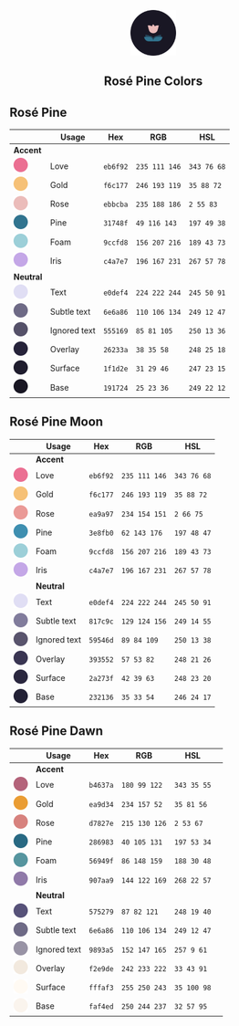 <p align="center">
  <img src="assets/icon.png" width="80" />
  <h2 align="center">Rosé Pine Colors</h2>
</p>

## Rosé Pine

|                                                            | Usage        | Hex      | RGB           | HSL         |
| ---------------------------------------------------------- | ------------ | -------- | ------------- | ----------- |
| **Accent**                                                 |              |          |               |             |
| <img src="assets/rose-pine/love.png" width="25" />         | Love         | `eb6f92` | `235 111 146` | `343 76 68` |
| <img src="assets/rose-pine/gold.png" width="25" />         | Gold         | `f6c177` | `246 193 119` | `35 88 72`  |
| <img src="assets/rose-pine/rose.png" width="25" />         | Rose         | `ebbcba` | `235 188 186` | `2 55 83`   |
| <img src="assets/rose-pine/pine.png" width="25" />         | Pine         | `31748f` | `49 116 143`  | `197 49 38` |
| <img src="assets/rose-pine/foam.png" width="25" />         | Foam         | `9ccfd8` | `156 207 216` | `189 43 73` |
| <img src="assets/rose-pine/iris.png" width="25" />         | Iris         | `c4a7e7` | `196 167 231` | `267 57 78` |
| **Neutral**                                                |              |          |               |             |
| <img src="assets/rose-pine/text.png" width="25" />         | Text         | `e0def4` | `224 222 244` | `245 50 91` |
| <img src="assets/rose-pine/text-subtle.png" width="25" />  | Subtle text  | `6e6a86` | `110 106 134` | `249 12 47` |
| <img src="assets/rose-pine/text-ignored.png" width="25" /> | Ignored text | `555169` | `85 81 105`   | `250 13 36` |
| <img src="assets/rose-pine/overlay.png" width="25" />      | Overlay      | `26233a` | `38 35 58`    | `248 25 18` |
| <img src="assets/rose-pine/surface.png" width="25" />      | Surface      | `1f1d2e` | `31 29 46`    | `247 23 15` |
| <img src="assets/rose-pine/base.png" width="25" />         | Base         | `191724` | `25 23 36`    | `249 22 12` |

## Rosé Pine Moon

|                                                                 | Usage        | Hex      | RGB           | HSL         |
| --------------------------------------------------------------- | ------------ | -------- | ------------- | ----------- |
|                                                                 | **Accent**   |          |               |             |
| <img src="assets/rose-pine-moon/love.png" width="25" />         | Love         | `eb6f92` | `235 111 146` | `343 76 68` |
| <img src="assets/rose-pine-moon/gold.png" width="25" />         | Gold         | `f6c177` | `246 193 119` | `35 88 72`  |
| <img src="assets/rose-pine-moon/rose.png" width="25" />         | Rose         | `ea9a97` | `234 154 151` | `2 66 75`   |
| <img src="assets/rose-pine-moon/pine.png" width="25" />         | Pine         | `3e8fb0` | `62 143 176`  | `197 48 47` |
| <img src="assets/rose-pine-moon/foam.png" width="25" />         | Foam         | `9ccfd8` | `156 207 216` | `189 43 73` |
| <img src="assets/rose-pine-moon/iris.png" width="25" />         | Iris         | `c4a7e7` | `196 167 231` | `267 57 78` |
|                                                                 | **Neutral**  |          |               |             |
| <img src="assets/rose-pine-moon/text.png" width="25" />         | Text         | `e0def4` | `224 222 244` | `245 50 91` |
| <img src="assets/rose-pine-moon/text-subtle.png" width="25" />  | Subtle text  | `817c9c` | `129 124 156` | `249 14 55` |
| <img src="assets/rose-pine-moon/text-ignored.png" width="25" /> | Ignored text | `59546d` | `89 84 109`   | `250 13 38` |
| <img src="assets/rose-pine-moon/overlay.png" width="25" />      | Overlay      | `393552` | `57 53 82`    | `248 21 26` |
| <img src="assets/rose-pine-moon/surface.png" width="25" />      | Surface      | `2a273f` | `42 39 63`    | `248 23 20` |
| <img src="assets/rose-pine-moon/base.png" width="25" />         | Base         | `232136` | `35 33 54`    | `246 24 17` |

## Rosé Pine Dawn

|                                                                 | Usage        | Hex      | RGB           | HSL         |     |
| --------------------------------------------------------------- | ------------ | -------- | ------------- | ----------- | --- |
|                                                                 | **Accent**   |          |               |             |     |
| <img src="assets/rose-pine-dawn/love.png" width="25" />         | Love         | `b4637a` | `180 99 122`  | `343 35 55` |     |
| <img src="assets/rose-pine-dawn/gold.png" width="25" />         | Gold         | `ea9d34` | `234 157 52`  | `35 81 56`  |     |
| <img src="assets/rose-pine-dawn/rose.png" width="25" />         | Rose         | `d7827e` | `215 130 126` | `2 53 67`   |     |
| <img src="assets/rose-pine-dawn/pine.png" width="25" />         | Pine         | `286983` | `40 105 131`  | `197 53 34` |     |
| <img src="assets/rose-pine-dawn/foam.png" width="25" />         | Foam         | `56949f` | `86 148 159`  | `188 30 48` |     |
| <img src="assets/rose-pine-dawn/iris.png" width="25" />         | Iris         | `907aa9` | `144 122 169` | `268 22 57` |     |
|                                                                 | **Neutral**  |          |               |             |
| <img src="assets/rose-pine-dawn/text.png" width="25" />         | Text         | `575279` | `87 82 121`   | `248 19 40` |     |
| <img src="assets/rose-pine-dawn/text-subtle.png" width="25" />  | Subtle text  | `6e6a86` | `110 106 134` | `249 12 47` |     |
| <img src="assets/rose-pine-dawn/text-ignored.png" width="25" /> | Ignored text | `9893a5` | `152 147 165` | `257 9 61`  |     |
| <img src="assets/rose-pine-dawn/overlay.png" width="25" />      | Overlay      | `f2e9de` | `242 233 222` | `33 43 91`  |     |
| <img src="assets/rose-pine-dawn/surface.png" width="25" />      | Surface      | `fffaf3` | `255 250 243` | `35 100 98` |     |
| <img src="assets/rose-pine-dawn/base.png" width="25" />         | Base         | `faf4ed` | `250 244 237` | `32 57 95`  |     |
